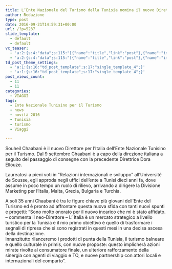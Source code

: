```yaml
---
title: L’Ente Nazionale del Turismo della Tunisia nomina il nuovo Direttore per l’Italia
author: Redazione
type: post
date: 2016-09-21T14:59:31+00:00
url: /?p=5237
slide_template:
  - default
  - default
vc_teaser:
  - 'a:2:{s:4:"data";s:115:"[{"name":"title","link":"post"},{"name":"image","image":"featured","link":"none"},{"name":"text","mode":"excerpt"}]";s:7:"bgcolor";s:0:"";}'
  - 'a:2:{s:4:"data";s:115:"[{"name":"title","link":"post"},{"name":"image","image":"featured","link":"none"},{"name":"text","mode":"excerpt"}]";s:7:"bgcolor";s:0:"";}'
td_post_theme_settings:
  - 'a:1:{s:16:"td_post_template";s:17:"single_template_4";}'
  - 'a:1:{s:16:"td_post_template";s:17:"single_template_4";}'
post_views_count:
  - 11
  - 11
categories:
  - VIAGGI
tags:
  - Ente Nazionale Tunisino per il Turismo
  - news
  - novità 2016
  - Tunisia
  - turismo
  - Viaggi

---
```

Souheil Chaabani è il nuovo Direttore per l’Italia dell’Ente Nazionale Tunisino per il Turismo. Dal 9 settembre Chaabani è a capo della direzione italiana a seguito del passaggio di consegne con la precedente Direttrice Dora Ellouze.

Laureatosi a pieni voti in &#8220;Relazioni internazionali e sviluppo&#8221; all’Université de Sousse, egli approda negli uffici dell’ente a Tunisi dieci anni fa, dove assume in poco tempo un ruolo di rilievo, arrivando a dirigere la Divisione Marketing per l’Italia, Malta, Grecia, Bulgaria e Turchia.

A soli 35 anni Chaabani è tra le figure chiave più giovani dell’Ente del Turismo ed è pronto ad affrontare questa nuova sfida con tanti nuovi spunti e progetti: &#8220;Sono molto onorato per il nuovo incarico che mi è stato affidato. – commenta il neo-Direttore – L’ Italia è un mercato strategico a livello turistico per la Tunisia e il mio primo obiettivo è quello di trasformare i segnali di ripresa che si sono registrati in questi mesi in una decisa ascesa della destinazione.  
Innanzitutto rilanceremo i prodotti di punta della Tunisia, il turismo balneare e quello culturale in primis, con nuove proposte: questo implicherà azioni mirate rivolte al consumatore finale, un ulteriore rafforzamento della sinergia con agenti di viaggio e TO, e nuove partnership con attori locali e internazionali del comparto&#8221;.